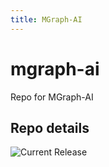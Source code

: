 ```yaml
---
title: MGraph-AI
---
```


# mgraph-ai
Repo for MGraph-AI


## Repo details

![Current Release](https://img.shields.io/badge/release-v0.2.3-blue)

